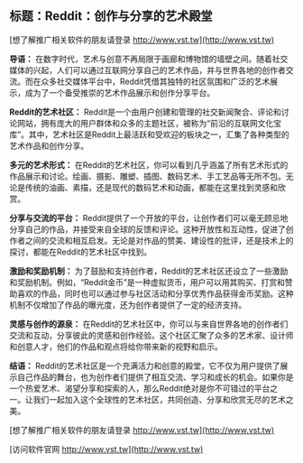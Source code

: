 ## **标题：Reddit：创作与分享的艺术殿堂**

[想了解推广相关软件的朋友请登录 http://www.vst.tw](http://www.vst.tw)

**导语：**
在数字时代，艺术与创意不再局限于画廊和博物馆的墙壁之间。随着社交媒体的兴起，人们可以通过互联网分享自己的艺术作品，并与世界各地的创作者交流。而在众多社交媒体平台中，Reddit凭借其独特的社区氛围和广泛的艺术展示，成为了一个备受推崇的艺术作品展示和创作分享平台。

**Reddit的艺术社区：**
Reddit是一个由用户创建和管理的社交新闻聚合、评论和讨论网站，拥有庞大的用户群体和众多的主题社区，被称为“前沿的互联网文化宝库”。其中，艺术社区是Reddit上最活跃和受欢迎的板块之一，汇集了各种类型的艺术作品和创作分享。

**多元的艺术形式：**
在Reddit的艺术社区，你可以看到几乎涵盖了所有艺术形式的作品展示和讨论。绘画、摄影、雕塑、插图、数码艺术、手工艺品等无所不包。无论是传统的油画、素描，还是现代的数码艺术和动画，都能在这里找到灵感和欣赏。

**分享与交流的平台：**
Reddit提供了一个开放的平台，让创作者们可以毫无顾忌地分享自己的作品，并接受来自全球的反馈和评论。这种开放性和互动性，促进了创作者之间的交流和相互启发。无论是对作品的赞美、建设性的批评，还是技术上的探讨，都能在Reddit的艺术社区中找到。

**激励和奖励机制：**
为了鼓励和支持创作者，Reddit的艺术社区还设立了一些激励和奖励机制。例如，“Reddit金币”是一种虚拟货币，用户可以用其购买、打赏和赞助喜欢的作品，同时也可以通过参与社区活动和分享优秀作品获得金币奖励。这种机制不仅增加了作品的曝光度，还为创作者提供了一定的经济支持。

**灵感与创作的源泉：**
在Reddit的艺术社区中，你可以与来自世界各地的创作者们交流和互动，分享彼此的灵感和创作经验。这个社区汇聚了众多的艺术家、设计师和创意人才，他们的作品和观点将给你带来新的视野和启示。

**结语：**
Reddit的艺术社区是一个充满活力和创意的殿堂，它不仅为用户提供了展示自己作品的舞台，也为创作者们提供了相互交流、学习和成长的机会。如果你是一个热爱艺术、渴望分享和探索的人，那么Reddit绝对是你不可错过的平台之一。让我们一起加入这个全球性的艺术社区，共同创造、分享和欣赏无尽的艺术之美。

[想了解推广相关软件的朋友请登录 http://www.vst.tw](http://www.vst.tw)


[访问软件官网 http://www.vst.tw](http://www.vst.tw)
